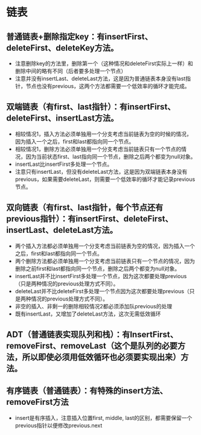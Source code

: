 # 链表

## 普通链表+删除指定key：有insertFirst、deleteFirst、deleteKey方法。
* 注意删除key的方法里，删除第一个（这种情况和deleteFirst实际上一样）和删除中间的略有不同（后者要多处理一个节点）
* 注意并没有insertLast、deleteLast方法，这是因为普通链表本身没有last指针，节点也没有previous，这两个方法都需要一个低效率的循环才能完成。

## 双端链表（有first、last指针）：有insertFirst、deleteFirst、insertLast方法。
* 相较情况1，插入方法必须单独用一个分支考虑当前链表为空的时候的情况，因为插入一个之后，first和last都指向同一个节点。
* 相较情况1，删除方法必须单独用一个分支考虑当前链表只有一个节点的情况，因为当前状态first、last指向同一个节点，删除之后两个都变为null对象。
* insertLast比insertFirst多处理一个节点。
* 注意只有insertLast，但没有deleteLast方法，这是因为双端链表本身没有previous，如果需要deleteLast，则需要一个低效率的循环才能记录previous节点。

## 双向链表（有first、last指针，每个节点还有previous指针）：有insertFirst、deleteFirst、insertLast、deleteLast方法。
* 两个插入方法都必须单独用一个分支考虑当前链表为空的情况，因为插入一个之后，first和last都指向同一个节点。
* 两个删除方法都必须单独用一个分支考虑当前链表只有一个节点的情况，因为删除之前first和last都指向同一个节点，删除之后两个都变为null对象。
* insertLast并不比insertFirst多处理一个节点，因为这次都要处理previous（只是两种情况的previous处理方式不同）。
* deleteLast并不比deleteFirst多处理一个节点因为这次都要处理previous（只是两种情况的previous处理方式不同）。
* 非空的插入、非剩一的删除相较情况2都必须添加队previous的处理
* 既有insertLast，又增加了deleteLast方法，这次无需低效循环
## ADT（普通链表实现队列和栈）：有InsertFirst、removeFirst、removeLast（这个是队列的必要方法，所以即使必须用低效循环也必须要实现出来）方法。

## 有序链表（普通链表）：有特殊的insert方法、removeFirst方法
* insert是有序插入，注意插入位置first, middle, last的区别，都需要保留一个previous指针以便修改previous.next

